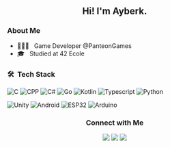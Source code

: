 <h2 align="center">Hi! I'm Ayberk.</h2>

<h3>About Me</h3>

- 👨🏻‍💻 &nbsp; Game Developer @PanteonGames
- 🎓 &nbsp; Studied at 42 Ecole
  
<h3> 🛠 &nbsp;Tech Stack</h3>

![C](https://img.shields.io/badge/-C-111111?style=for-the-badge&logo=c)
![CPP](https://img.shields.io/badge/-C++-111111?style=for-the-badge&logo=cplusplus)
![C#](https://img.shields.io/badge/-C%23-111111?style=for-the-badge&logo=csharp)
![Go](https://img.shields.io/badge/-Go-111111?style=for-the-badge&logo=go)
![Kotlin](https://img.shields.io/badge/-Kotlin-111111?style=for-the-badge&logo=kotlin)
![Typescript](https://img.shields.io/badge/-Typescript-111111?style=for-the-badge&logo=typescript)
![Python](https://img.shields.io/badge/-Python-111111?style=for-the-badge&logo=python)

![Unity](https://img.shields.io/badge/-Unity-111111?style=for-the-badge&logo=Unity)
![Android](https://img.shields.io/badge/-Android-111111?style=for-the-badge&logo=android)
![ESP32](https://img.shields.io/badge/-ESP32-111111?style=for-the-badge&logo=espressif)
![Arduino](https://img.shields.io/badge/-Arduino-111111?style=for-the-badge&logo=arduino)


<h3 align="center">Connect with Me</h3>
<p align="center">
  <a href="https://www.linkedin.com/in/cryonayes"><img src="https://img.shields.io/badge/-LinkedIn-0077B5?style=flat-square&logo=Linkedin&logoColor=white"/></a>
  <a href="https://www.twitter.com/cryonayes"><img src="https://img.shields.io/badge/-Twitter-0077B5?style=flat-square&logo=Twitter&logoColor=white"/></a>
  <a href="mailto:cryonayes@gmail.com"><img src="https://img.shields.io/badge/-Gmail-D14836?style=flat-square&logo=Gmail&logoColor=white"/></a>
</p>
